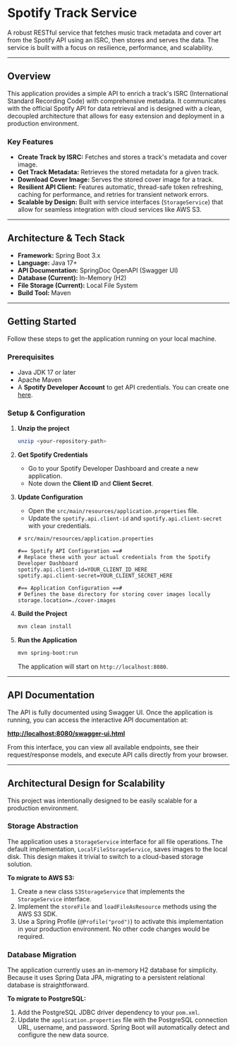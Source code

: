 # Spotify Track Service

A robust RESTful service that fetches music track metadata and cover art from the Spotify API using an ISRC, then stores and serves the data. The service is built with a focus on resilience, performance, and scalability.

---
## Overview

This application provides a simple API to enrich a track's ISRC (International Standard Recording Code) with comprehensive metadata. It communicates with the official Spotify API for data retrieval and is designed with a clean, decoupled architecture that allows for easy extension and deployment in a production environment.

### Key Features
* **Create Track by ISRC:** Fetches and stores a track's metadata and cover image.
* **Get Track Metadata:** Retrieves the stored metadata for a given track.
* **Download Cover Image:** Serves the stored cover image for a track.
* **Resilient API Client:** Features automatic, thread-safe token refreshing, caching for performance, and retries for transient network errors.
* **Scalable by Design:** Built with service interfaces (`StorageService`) that allow for seamless integration with cloud services like AWS S3.

---
## Architecture & Tech Stack

* **Framework:** Spring Boot 3.x
* **Language:** Java 17+
* **API Documentation:** SpringDoc OpenAPI (Swagger UI)
* **Database (Current):** In-Memory (H2)
* **File Storage (Current):** Local File System
* **Build Tool:** Maven

---
## Getting Started

Follow these steps to get the application running on your local machine.

### Prerequisites
* Java JDK 17 or later
* Apache Maven
* A **Spotify Developer Account** to get API credentials. You can create one [here](https://developer.spotify.com/dashboard/).

### Setup & Configuration
1.  **Unzip the project**
    ```bash
    unzip <your-repository-path>
    ```

2.  **Get Spotify Credentials**
    * Go to your Spotify Developer Dashboard and create a new application.
    * Note down the **Client ID** and **Client Secret**.

3.  **Update Configuration**
    * Open the `src/main/resources/application.properties` file.
    * Update the `spotify.api.client-id` and `spotify.api.client-secret` with your credentials.

    ```properties
    # src/main/resources/application.properties

    #== Spotify API Configuration ==#
    # Replace these with your actual credentials from the Spotify Developer Dashboard
    spotify.api.client-id=YOUR_CLIENT_ID_HERE
    spotify.api.client-secret=YOUR_CLIENT_SECRET_HERE

    #== Application Configuration ==#
    # Defines the base directory for storing cover images locally
    storage.location=./cover-images
    ```

4.  **Build the Project**
    ```bash
    mvn clean install
    ```

5.  **Run the Application**
    ```bash
    mvn spring-boot:run
    ```
    The application will start on `http://localhost:8080`.

---
## API Documentation

The API is fully documented using Swagger UI. Once the application is running, you can access the interactive API documentation at:

**[http://localhost:8080/swagger-ui.html](http://localhost:8080/swagger-ui.html)**

From this interface, you can view all available endpoints, see their request/response models, and execute API calls directly from your browser.

---
## Architectural Design for Scalability

This project was intentionally designed to be easily scalable for a production environment.

### Storage Abstraction
The application uses a `StorageService` interface for all file operations. The default implementation, `LocalFileStorageService`, saves images to the local disk. This design makes it trivial to switch to a cloud-based storage solution.

**To migrate to AWS S3:**
1.  Create a new class `S3StorageService` that implements the `StorageService` interface.
2.  Implement the `storeFile` and `loadFileAsResource` methods using the AWS S3 SDK.
3.  Use a Spring Profile (`@Profile("prod")`) to activate this implementation in your production environment. No other code changes would be required.

### Database Migration
The application currently uses an in-memory H2 database for simplicity. Because it uses Spring Data JPA, migrating to a persistent relational database is straightforward.

**To migrate to PostgreSQL:**
1.  Add the PostgreSQL JDBC driver dependency to your `pom.xml`.
2.  Update the `application.properties` file with the PostgreSQL connection URL, username, and password. Spring Boot will automatically detect and configure the new data source.
